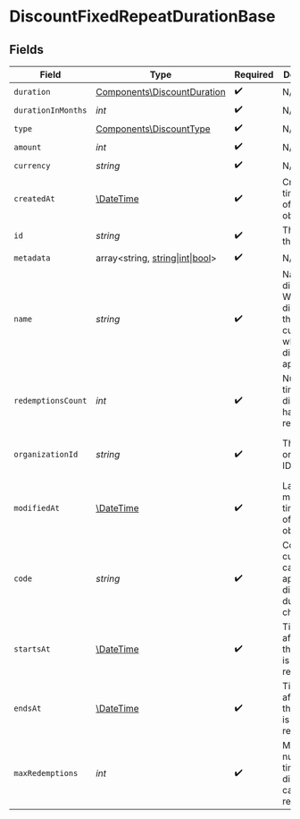 # DiscountFixedRepeatDurationBase


## Fields

| Field                                                                                                | Type                                                                                                 | Required                                                                                             | Description                                                                                          | Example                                                                                              |
| ---------------------------------------------------------------------------------------------------- | ---------------------------------------------------------------------------------------------------- | ---------------------------------------------------------------------------------------------------- | ---------------------------------------------------------------------------------------------------- | ---------------------------------------------------------------------------------------------------- |
| `duration`                                                                                           | [Components\DiscountDuration](../../Models/Components/DiscountDuration.md)                           | :heavy_check_mark:                                                                                   | N/A                                                                                                  |                                                                                                      |
| `durationInMonths`                                                                                   | *int*                                                                                                | :heavy_check_mark:                                                                                   | N/A                                                                                                  |                                                                                                      |
| `type`                                                                                               | [Components\DiscountType](../../Models/Components/DiscountType.md)                                   | :heavy_check_mark:                                                                                   | N/A                                                                                                  |                                                                                                      |
| `amount`                                                                                             | *int*                                                                                                | :heavy_check_mark:                                                                                   | N/A                                                                                                  |                                                                                                      |
| `currency`                                                                                           | *string*                                                                                             | :heavy_check_mark:                                                                                   | N/A                                                                                                  |                                                                                                      |
| `createdAt`                                                                                          | [\DateTime](https://www.php.net/manual/en/class.datetime.php)                                        | :heavy_check_mark:                                                                                   | Creation timestamp of the object.                                                                    |                                                                                                      |
| `id`                                                                                                 | *string*                                                                                             | :heavy_check_mark:                                                                                   | The ID of the object.                                                                                |                                                                                                      |
| `metadata`                                                                                           | array<string, [string\|int\|bool](../../Models/Components/DiscountFixedRepeatDurationBaseMetadata.md)> | :heavy_check_mark:                                                                                   | N/A                                                                                                  |                                                                                                      |
| `name`                                                                                               | *string*                                                                                             | :heavy_check_mark:                                                                                   | Name of the discount. Will be displayed to the customer when the discount is applied.                |                                                                                                      |
| `redemptionsCount`                                                                                   | *int*                                                                                                | :heavy_check_mark:                                                                                   | Number of times the discount has been redeemed.                                                      |                                                                                                      |
| `organizationId`                                                                                     | *string*                                                                                             | :heavy_check_mark:                                                                                   | The organization ID.                                                                                 | 1dbfc517-0bbf-4301-9ba8-555ca42b9737                                                                 |
| `modifiedAt`                                                                                         | [\DateTime](https://www.php.net/manual/en/class.datetime.php)                                        | :heavy_check_mark:                                                                                   | Last modification timestamp of the object.                                                           |                                                                                                      |
| `code`                                                                                               | *string*                                                                                             | :heavy_check_mark:                                                                                   | Code customers can use to apply the discount during checkout.                                        |                                                                                                      |
| `startsAt`                                                                                           | [\DateTime](https://www.php.net/manual/en/class.datetime.php)                                        | :heavy_check_mark:                                                                                   | Timestamp after which the discount is redeemable.                                                    |                                                                                                      |
| `endsAt`                                                                                             | [\DateTime](https://www.php.net/manual/en/class.datetime.php)                                        | :heavy_check_mark:                                                                                   | Timestamp after which the discount is no longer redeemable.                                          |                                                                                                      |
| `maxRedemptions`                                                                                     | *int*                                                                                                | :heavy_check_mark:                                                                                   | Maximum number of times the discount can be redeemed.                                                |                                                                                                      |